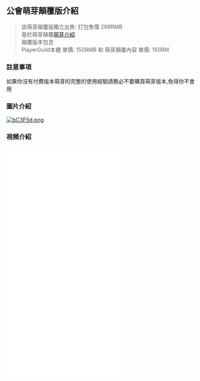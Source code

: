 ## 公會萌芽顛覆版介紹

> 該萌芽顛覆版獨立出售: 打包售價 299RMB   
> 基於萌芽顛覆[萌芽介紹](https://www.mcbbs.net/thread-1063561-1-1.html)    
> 顛覆版本包含   
> PlayerGuild本體 單價: 150RMB 和 萌芽顛覆內容 單價: 150RM

### 註意事項
如果你沒有付費版本萌芽的完整的使用經驗請務必不要購買萌芽版本,免得你不會用

### 圖片介紹

[![bC3F5d.png](https://s4.ax1x.com/2022/02/23/bC3F5d.png)](https://imgtu.com/i/bC3F5d)

### 視頻介紹
<iframe src="//player.bilibili.com/player.html?aid=894356826&bvid=BV1EP4y1c75N&cid=515219697&page=1" scrolling="no" border="0" frameborder="no" framespacing="0" allowfullscreen="true" height="600px"> </iframe>